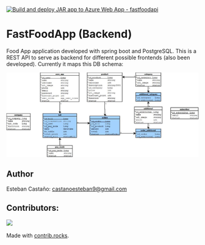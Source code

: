 [![Build and deploy JAR app to Azure Web App - fastfoodapi](https://github.com/JEstebanCDev/FastFoodApp_Backend/actions/workflows/main_fastfoodapi.yml/badge.svg)](https://github.com/JEstebanCDev/FastFoodApp_Backend/actions/workflows/main_fastfoodapi.yml)
# FastFoodApp (Backend)
Food App application developed with spring boot and PostgreSQL. This is a REST API to serve as backend for different possible frontends (also been developed).
Currently it maps this DB schema:

<img src="FastFood-version8.jpeg" alt="DB Schema" title="Database schema version 8">

## Author
Esteban Castaño: <castanoesteban9@gmail.com>
## Contributors:

<a href="https://github.com/JEstebanCDev/FastFoodApp_Backend/graphs/contributors">
  <img src="https://contrib.rocks/image?repo=JEstebanCDev/FastFoodApp_Backend" />
</a>

Made with [contrib.rocks](https://contrib.rocks).

